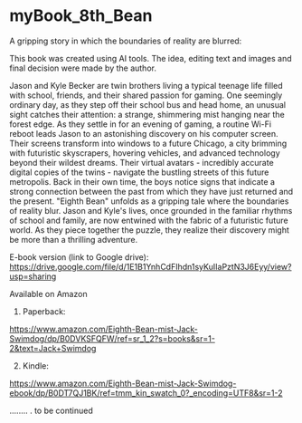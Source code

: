 # myBook_8th_Bean
A gripping story in which the boundaries of reality are blurred:

This book was created using AI tools. The idea, editing text and images and final decision were made by the author.

Jason and Kyle Becker are twin brothers living a typical teenage life filled with school, friends, and their shared passion for gaming. One seemingly ordinary day, as they step off their school bus and head home, an unusual sight catches their attention: a strange, shimmering mist hanging near the forest edge.
As they settle in for an evening of gaming, a routine Wi-Fi reboot leads Jason to an astonishing discovery on his computer screen. Their screens transform into windows to a future Chicago, a city brimming with futuristic skyscrapers, hovering vehicles, and advanced technology beyond their wildest dreams. Their virtual avatars - incredibly accurate digital copies of the twins - navigate the bustling streets of this future metropolis.
Back in their own time, the boys notice signs that indicate a strong connection between the past from which they have just returned and the present.
"Eighth Bean" unfolds as a gripping tale where the boundaries of reality blur. Jason and Kyle's lives, once grounded in the familiar rhythms of school and family, are now entwined with the fabric of a futuristic future world. As they piece together the puzzle, they realize their discovery might be more than a thrilling adventure.

E-book version (link to Google drive): 
https://drive.google.com/file/d/1E1B1YnhCdFIhdn1syKuIIaPztN3J6Eyy/view?usp=sharing

Available on Amazon
1. Paperback:
   
https://www.amazon.com/Eighth-Bean-mist-Jack-Swimdog/dp/B0DVKSFQFW/ref=sr_1_2?s=books&sr=1-2&text=Jack+Swimdog

2. Kindle:

https://www.amazon.com/Eighth-Bean-mist-Jack-Swimdog-ebook/dp/B0DT7QJ1BK/ref=tmm_kin_swatch_0?_encoding=UTF8&sr=1-2



........ . to be continued 
